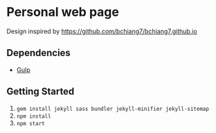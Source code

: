 # Personal web page 
Design inspired by https://github.com/bchiang7/bchiang7.github.io

## Dependencies

- [Gulp](https://gulpjs.com/)

## Getting Started

1.  `gem install jekyll sass bundler jekyll-minifier jekyll-sitemap`
2.  `npm install`
3.  `npm start`
